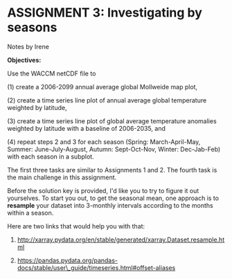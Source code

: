 # ASSIGNMENT 3: Investigating by seasons

Notes by Irene

**Objectives:**

Use the WACCM netCDF file to

(1) create a 2006-2099 annual average global Mollweide map plot, 

(2) create a time series line plot of annual average global temperature weighted by latitude, 

(3) create a time series line plot of global average temperature anomalies weighted by latitude with a baseline of 2006-2035, and 

(4) repeat steps 2 and 3 for each season (Spring: March-April-May, Summer: June-July-August, Autumn: Sept-Oct-Nov, Winter: Dec-Jab-Feb) with each season in a subplot.

The first three tasks are similar to Assignments 1 and 2.
The fourth task is the main challenge in this assignment.

Before the solution key is provided, I'd like you to try to figure it out yourselves. To start you out, to get the seasonal mean, one approach is to **resample** your dataset into 3-monthly intervals according to the months within a season.

Here are two links that would help you with that:

1. http://xarray.pydata.org/en/stable/generated/xarray.Dataset.resample.html

2. https://pandas.pydata.org/pandas-docs/stable/user\_guide/timeseries.html#offset-aliases